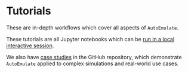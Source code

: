 # Tutorials

These are in-depth workflows which cover all aspects of `AutoEmulate`.

These tutorials are all Jupyter notebooks which can be [run in a local interactive session](../getting-started/installation.md#interactive-tutorials).

We also have [case studies](https://github.com/alan-turing-institute/autoemulate/tree/main/case_studies) in the GitHub repository, which demonstrate `AutoEmulate` applied to complex simulations and real-world use cases.